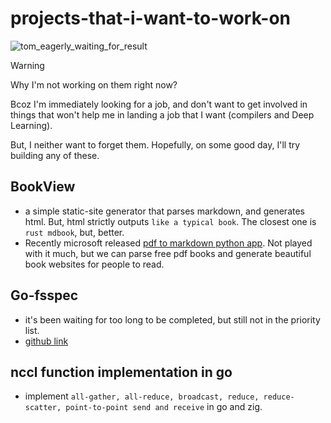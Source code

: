 # projects-that-i-want-to-work-on

![tom_eagerly_waiting_for_result](https://github.com/user-attachments/assets/6a0ea78d-8a97-415a-88dd-de4e9524eb73)


> [!WARNING]
> Why I'm not working on them right now?
> 
> Bcoz I'm immediately looking for a job, and don't want to get involved in things that won't help me in landing a job that I want (compilers and Deep Learning).
> 
> But, I neither want to forget them. Hopefully, on some good day, I'll try building any of these.

## BookView

- a simple static-site generator that parses markdown, and generates html. But, html strictly outputs `like a typical book`. The closest one is `rust mdbook`, but, better.
- Recently microsoft released [pdf to markdown python app](https://github.com/microsoft/markitdown). Not played with it much, but we can parse free pdf books and generate beautiful book websites for people to read.

## Go-fsspec

- it's been waiting for too long to be completed, but still not in the priority list.
- [github link](https://github.com/deependujha/go-fsspec)

## nccl function implementation in go

- implement `all-gather, all-reduce, broadcast, reduce, reduce-scatter, point-to-point send and receive` in go and zig.
